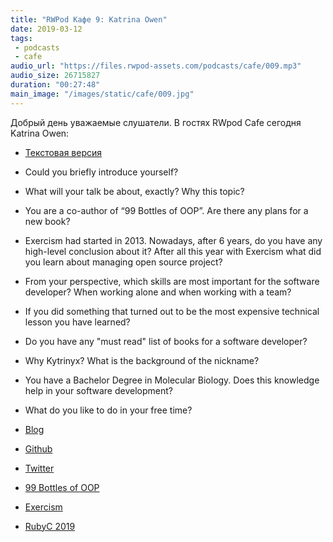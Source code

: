 ```yaml
---
title: "RWPod Кафе 9: Katrina Owen"
date: 2019-03-12
tags:
 - podcasts
 - cafe
audio_url: "https://files.rwpod-assets.com/podcasts/cafe/009.mp3"
audio_size: 26715827
duration: "00:27:48"
main_image: "/images/static/cafe/009.jpg"
---
```


Добрый день уважаемые слушатели. В гостях RWpod Cafe сегодня Katrina Owen:

 - [Текстовая версия](https://rubyc.eu/posts/97)

 - Could you briefly introduce yourself?
 - What will your talk be about, exactly? Why this topic?
 - You are a co-author of “99 Bottles of OOP”. Are there any plans for a new book?
 - Exercism had started in 2013. Nowadays, after 6 years, do you have any high-level conclusion about it? After all this year with Exercism what did you learn about managing open source project?
 - From your perspective, which skills are most important for the software developer? When working alone and when working with a team?
 - If you did something that turned out to be the most expensive technical lesson you have learned?
 - Do you have any "must read" list of books for a software developer?
 - Why Kytrinyx? What is the background of the nickname?
 - You have a Bachelor Degree in Molecular Biology. Does this knowledge help in your software development?
 - What do you like to do in your free time?

 - [Blog](http://www.kytrinyx.com/)
 - [Github](https://github.com/kytrinyx)
 - [Twitter](https://twitter.com/kytrinyx)
 - [99 Bottles of OOP](https://www.sandimetz.com/99bottles)
 - [Exercism](https://exercism.io/)
 - [RubyC 2019](https://rubyc.eu/)

